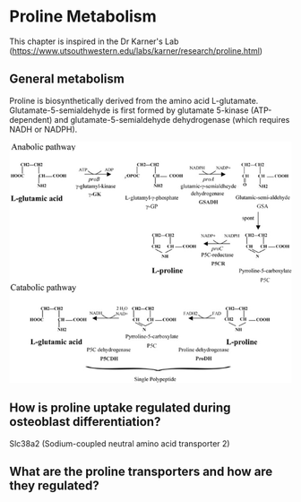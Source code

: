 # Proline Metabolism

This chapter is inspired in the Dr Karner's Lab (<https://www.utsouthwestern.edu/labs/karner/research/proline.html>)

## General metabolism

Proline is biosynthetically derived from the amino acid L-glutamate. Glutamate-5-semialdehyde is first formed by glutamate 5-kinase (ATP-dependent) and glutamate-5-semialdehyde dehydrogenase (which requires NADH or NADPH).

[![Proline biosynthesis](images/Pathway-of-proline-biosynthesis-and-degradation-in-bacteria.png)](https://www.researchgate.net/profile/Maurizio-Trovato/publication/226456939/figure/fig1/AS:393621418332161@1470858067068/Pathway-of-proline-biosynthesis-and-degradation-in-bacteria.png)

## How is proline uptake regulated during osteoblast differentiation?

Slc38a2 (Sodium-coupled neutral amino acid transporter 2)

## What are the proline transporters and how are they regulated?

